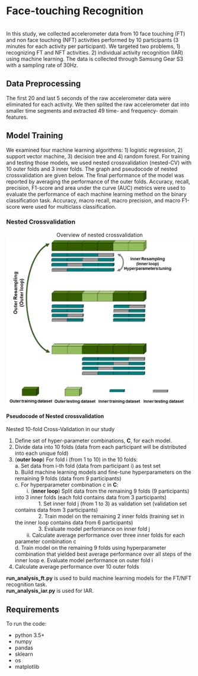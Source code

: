 # Face-touching Recognition 
<br />
In this study, we collected accelerometer data from 10 face touching (FT) and non face touching (NFT) activities performed by 10 participants (3 minutes for each activity per participant). We targeted two problems, 1) recognizing FT and NFT activities. 2) individual activity recognition (IAR) using machine learning. The data is collected through Samsung Gear S3 with a sampling rate of 30Hz. 

## Data Preprocessing
The first 20 and last 5 seconds of the raw accelerometer data were eliminated for each activity. We then splited the raw accelerometer dat into smaller time segments and extracted 49 time- and frequency- domain features.

## Model Training
We examined four machine learning algorithms: 1) logistic regression, 2) support vector machine, 3) decision tree and 4) random forest. For training and testing those models, we used nested crossvalidation (nested-CV) with 10 outer folds and 3 inner folds. The graph and pseudocode of nested crossvalidation are given below.
The final performance of the model was reported by averaging the performance of the outer folds. Accuracy, recall, precision, F1-score and area under the curve (AUC) metrics were used to evaluate the performance of each machine learning method on the binary classification task. Accuracy, macro recall, macro precision, and macro F1-score were used for multiclass classification.

### Nested Crossvalidation

<p align="center">
  Overview of nested crossvalidation
  <img align="middle" src="./nested-cv.png" alt="nested-cv"  />
</p>

#### Pseudocode of Nested crossvalidation 
Nested 10-fold Cross-Validation in our study
1.	Define set of hyper-parameter combinations, **C**, for each model.
2.	Divide data into 10 folds (data from each participant will be distributed into each unique fold)
3.	(**outer loop**) For fold i (from 1 to 10) in the 10 folds:
    <br />
    a.	Set data from i-th fold (data from participant i) as test set
    <br />
    b.	Build machine learning models and fine-tune hyperparameters on the remaining 9 folds (data from 9 participants)
    <br />
    c.	For hyperparameter combination c in **C**:
    <br />
    &nbsp;&nbsp;&nbsp;&nbsp;&nbsp;&nbsp;&nbsp;&nbsp;i.	(**inner loop**) Split data from the remaining 9 folds (9 participants) into 3 inner folds (each fold contains data from 3 participants)
    <br />
    &nbsp;&nbsp;&nbsp;&nbsp;&nbsp;&nbsp;&nbsp;&nbsp;&nbsp;&nbsp;&nbsp;&nbsp;&nbsp;&nbsp;&nbsp;&nbsp;1.	Set inner fold j (from 1 to 3) as validation set (validation set contains data from 3 participants)
    <br />
    &nbsp;&nbsp;&nbsp;&nbsp;&nbsp;&nbsp;&nbsp;&nbsp;&nbsp;&nbsp;&nbsp;&nbsp;&nbsp;&nbsp;&nbsp;&nbsp;2.	Train model on the remaining 2 inner folds (training set in the inner loop contains data from 6 participants)
    <br />
    &nbsp;&nbsp;&nbsp;&nbsp;&nbsp;&nbsp;&nbsp;&nbsp;&nbsp;&nbsp;&nbsp;&nbsp;&nbsp;&nbsp;&nbsp;&nbsp;3.	Evaluate model performance on inner fold j
    <br />
    &nbsp;&nbsp;&nbsp;&nbsp;&nbsp;&nbsp;&nbsp;&nbsp;ii.	Calculate average performance over three inner folds for each parameter combination c
    <br />
    d.	Train model on the remaining 9 folds using hyperparameter combination that yielded best average performance over all steps of the inner loop
    e.	Evaluate model performance on outer fold i
4.	Calculate average performance over 10 outer folds

**run_analysis_ft.py** is used to build machine learning models for the FT/NFT recognition task.
<br />
**run_analysis_iar.py** is used for IAR.

## Requirements 
To run the code:
* python 3.5+
* numpy
* pandas
* sklearn
* os
* matplotlib



